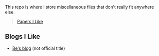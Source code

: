 This repo is where I store miscellaneous files that don't really fit anywhere else.

> [Papers I Like](likes.md)

## Blogs I Like
- [Be's blog](https://www.benkuhn.net/) (not official title)
